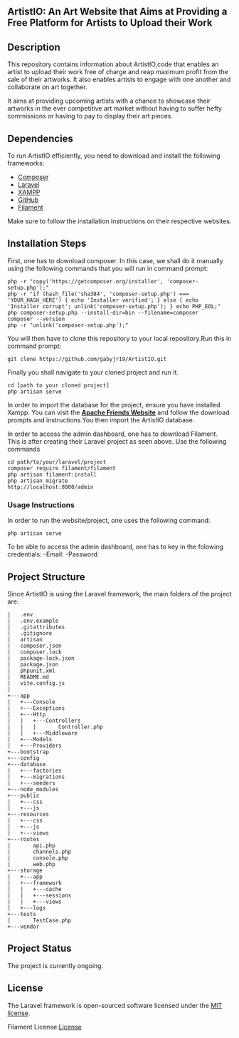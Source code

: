 <!--<p align="center"><a href="https://laravel.com" target="_blank"><img src="https://raw.githubusercontent.com/laravel/art/master/logo-lockup/5%20SVG/2%20CMYK/1%20Full%20Color/laravel-logolockup-cmyk-red.svg" width="400" alt="Laravel Logo"></a></p>

<p align="center">
<a href="https://github.com/laravel/framework/actions"><img src="https://github.com/laravel/framework/workflows/tests/badge.svg" alt="Build Status"></a>
<a href="https://packagist.org/packages/laravel/framework"><img src="https://img.shields.io/packagist/dt/laravel/framework" alt="Total Downloads"></a>
<a href="https://packagist.org/packages/laravel/framework"><img src="https://img.shields.io/packagist/v/laravel/framework" alt="Latest Stable Version"></a>
<a href="https://packagist.org/packages/laravel/framework"><img src="https://img.shields.io/packagist/l/laravel/framework" alt="License"></a>
</p>-->

## ArtistIO: An Art Website that Aims at Providing a Free Platform for Artists to Upload their Work

<!--The work is licensed under Laravel.-->

## Description

This repository contains information about ArtistIO,code that enables an artist to upload their work free of charge and reap maximum profit from the sale of their artworks. It also enables artists to engage with one another and collaborate on art together.

It aims at providing upcoming artists with a chance to showcase their artworks in the ever competitive art market without having to suffer hefty commissions or having to pay to display their art pieces.

<!--- [Simple, fast routing engine](https://laravel.com/docs/routing).
- [Powerful dependency injection container](https://laravel.com/docs/container).
- Multiple back-ends for [session](https://laravel.com/docs/session) and [cache](https://laravel.com/docs/cache) storage.
- Expressive, intuitive [database ORM](https://laravel.com/docs/eloquent).
- Database agnostic [schema migrations](https://laravel.com/docs/migrations).
- [Robust background job processing](https://laravel.com/docs/queues).
- [Real-time event broadcasting](https://laravel.com/docs/broadcasting).

Laravel is accessible, powerful, and provides tools required for large, robust applications.-->

## Dependencies

To run ArtistIO efficiently, you need to download and install the following frameworks:

- <a href="https://getcomposer.org" target="_blank">Composer</a>
- <a href="https://laravel.com" target="_blank">Laravel</a>
- <a href="https://www.apachefriends.org/index.html" target="_blank">XAMPP</a>
- <a href="https://github.com" target="_blank">GitHub</a>
- <a href="https://filamentphp.com" target="_blank">Filament</a>

Make sure to follow the installation instructions on their respective websites.


<!--Laravel has the most extensive and thorough [documentation](https://laravel.com/docs) and video tutorial library of all modern web application frameworks, making it a breeze to get started with the framework.

You may also try the [Laravel Bootcamp](https://bootcamp.laravel.com), where you will be guided through building a modern Laravel application from scratch.

If you don't feel like reading, [Laracasts](https://laracasts.com) can help. Laracasts contains thousands of video tutorials on a range of topics including Laravel, modern PHP, unit testing, and JavaScript. Boost your skills by digging into our comprehensive video library.-->

## Installation Steps

First, one has to download composer. In this case, we shall do it manually using the following commands that you will run in command prompt:
```
php -r "copy('https://getcomposer.org/installer', 'composer-setup.php');"
php -r "if (hash_file('sha384', 'composer-setup.php') === 'YOUR_HASH_HERE') { echo 'Installer verified'; } else { echo 'Installer corrupt'; unlink('composer-setup.php'); } echo PHP_EOL;"
php composer-setup.php --install-dir=bin --filename=composer
composer --version
php -r "unlink('composer-setup.php');"
```
You will then have to clone this repository to your local repository.Run this in command prompt:
```
git clone https://github.com/gabyjr19/ArtistIO.git
```
Finally you shall navigate to your cloned project and run it.
```
cd [path to your cloned project]
php artisan serve
```
In order to import the database for the project, ensure you have installed Xampp. You can visit the **[Apache Friends Website](https://www.apachefriends.org/download.html)** and follow the download prompts and instructions.You then import the ArtistIO database.

In order to access the admin dashboard, one has to download Filament. This is after creating their Laravel project as seen above. Use the following commands
```
cd path/to/your/laravel/project
composer require filament/filament
php artisan filament:install
php artisan migrate
http://localhost:8000/admin
```

<!--We would like to extend our thanks to the following sponsors for funding Laravel development. If you are interested in becoming a sponsor, please visit the [Laravel Partners program](https://partners.laravel.com).-->

### Usage Instructions

In order to run the website/project, one uses the following command:
```
php artisan serve
```
To be able to access the admin dashboard, one has to key in the folowing credentials:
-Email:
-Password:

<!--- **[Vehikl](https://vehikl.com/)**
- **[Tighten Co.](https://tighten.co)**
- **[WebReinvent](https://webreinvent.com/)**
- **[Kirschbaum Development Group](https://kirschbaumdevelopment.com)**
- **[64 Robots](https://64robots.com)**
- **[Curotec](https://www.curotec.com/services/technologies/laravel/)**
- **[Cyber-Duck](https://cyber-duck.co.uk)**
- **[DevSquad](https://devsquad.com/hire-laravel-developers)**
- **[Jump24](https://jump24.co.uk)**
- **[Redberry](https://redberry.international/laravel/)**
- **[Active Logic](https://activelogic.com)**
- **[byte5](https://byte5.de)**
- **[OP.GG](https://op.gg)**-->

## Project Structure

Since ArtistIO is using the Laravel framework, the main folders of the project are:
```
|   .env
|   .env.example
|   .gitattributes
|   .gitignore
|   artisan
|   composer.json
|   composer.lock
|   package-lock.json
|   package.json
|   phpunit.xml
|   README.md
|   vite.config.js
|   
+---app
|   +---Console
|   +---Exceptions
|   +---Http
|   |   +---Controllers
|   |   |       Controller.php
|   |   +---Middleware
|   +---Models
|   +---Providers
+---bootstrap
+---config
+---database
|   +---factories
|   +---migrations
|   +---seeders
+---node_modules
+---public
|   +---css
|   +---js
+---resources
|   +---css
|   +---js
|   +---views
+---routes
|       api.php
|       channels.php
|       console.php
|       web.php
+---storage
|   +---app
|   +---framework
|   |   +---cache
|   |   +---sessions
|   |   +---views
|   +---logs
+---tests
|       TestCase.php
+---vendor
```



<!--Since ArtistIO is using the Laravel framework, the main folders of the project are:

- Views/Layouts
- Public/Resources

The main files in the project are:

- account.blade.php
- artworks.blade.php-->

<!--Thank you for considering contributing to the Laravel framework! The contribution guide can be found in the [Laravel documentation](https://laravel.com/docs/contributions).-->

## Project Status

The project is currently ongoing.

<!--In order to ensure that the Laravel community is welcoming to all, please review and abide by the [Code of Conduct](https://laravel.com/docs/contributions#code-of-conduct).-->

<!--## Security Vulnerabilities

If you discover a security vulnerability within Laravel, please send an e-mail to Taylor Otwell via [taylor@laravel.com](mailto:taylor@laravel.com). All security vulnerabilities will be promptly addressed.-->

## License

The Laravel framework is open-sourced software licensed under the [MIT license](https://opensource.org/licenses/MIT).

Filament License:[License](https://github.com/filamentphp/filament/blob/1.x/LICENSE.md)


